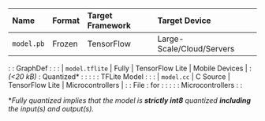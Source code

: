 | Name           | Format       | Target Framework | Target Device             |
| :------------- | :----------- | :--------------- | :------------------------ |
| `model.pb`     | Frozen       | TensorFlow       | Large-Scale/Cloud/Servers |
:                : GraphDef     :                  :                           :
| `model.tflite` | Fully        | TensorFlow Lite  | Mobile Devices            |
: *(<20 kB)*     : Quantized*   :                  :                           :
:                : TFLite Model :                  :                           :
| `model.cc`     | C Source     | TensorFlow Lite  | Microcontrollers          |
:                : File         : for              :                           :
:                :              : Microcontrollers :                           :

**Fully quantized implies that the model is **strictly int8** quantized
**including** the input(s) and output(s).*
